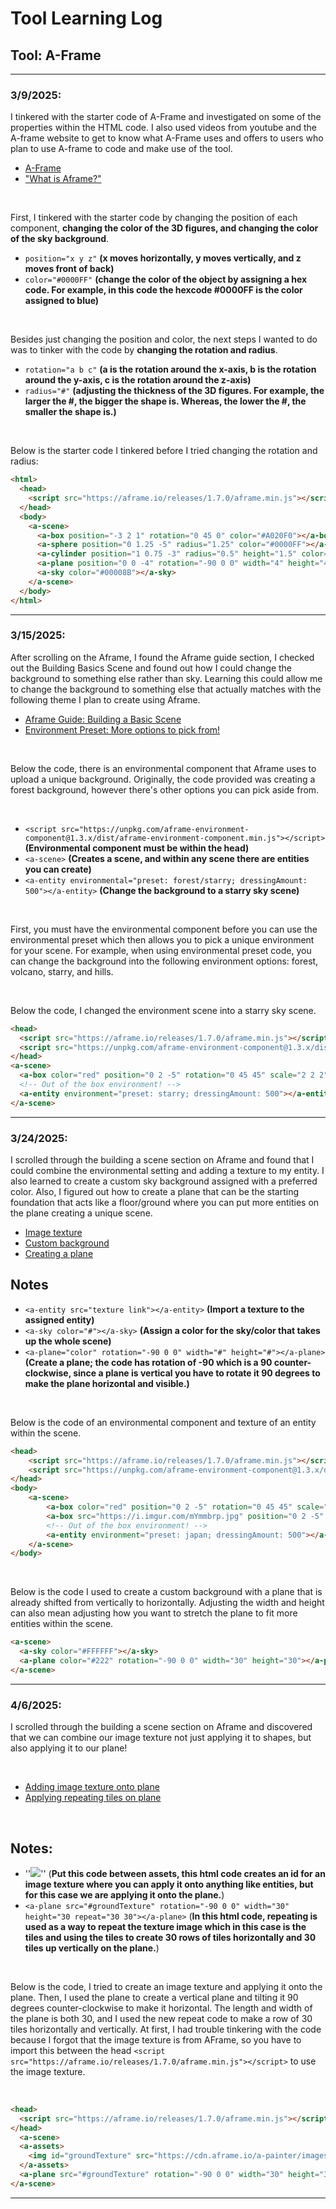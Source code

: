 # Tool Learning Log

## Tool: A-Frame

---

### 3/9/2025:
I tinkered with the starter code of A-Frame and investigated on some of the properties within the HTML code. I also used videos from youtube and the A-frame website to get to know what A-Frame uses and offers to users who plan to use A-frame to code and make use of the tool.

* [A-Frame](https://aframe.io/docs/1.7.0/introduction/)
* ["What is Aframe?"](https://www.youtube.com/watch?v=ktjMCanKNLk)

<br>

First, I tinkered with the starter code by changing the position of each component, **changing the color of the 3D figures, and changing the color of the sky background**.
  * ``position="x y z"`` **(x moves horizontally, y moves vertically, and z moves front of back)**
  * ``color="#0000FF"`` **(change the color of the object by assigning a hex code. For example, in this code the hexcode #0000FF is the color assigned to blue)**

<br>

Besides just changing the position and color, the next steps I wanted to do was to tinker with the code by **changing the rotation and radius**.
  * ``rotation="a b c"`` **(a is the rotation around the x-axis, b is the rotation around the y-axis, c is the rotation around the z-axis)**
  * ``radius="#"`` **(adjusting the thickness of the 3D figures. For example, the larger the #, the bigger the shape is. Whereas, the lower the #, the smaller the shape is.)**

<br>

Below is the starter code I tinkered before I tried changing the rotation and radius:

```HTML
<html>
  <head>
    <script src="https://aframe.io/releases/1.7.0/aframe.min.js"></script>
  </head>
  <body>
    <a-scene>
      <a-box position="-3 2 1" rotation="0 45 0" color="#A020F0"></a-box>
      <a-sphere position="0 1.25 -5" radius="1.25" color="#0000FF"></a-sphere>
      <a-cylinder position="1 0.75 -3" radius="0.5" height="1.5" color="#00FF00"></a-cylinder>
      <a-plane position="0 0 -4" rotation="-90 0 0" width="4" height="4" color="#7BC8A4"></a-plane>
      <a-sky color="#00008B"></a-sky>
    </a-scene>
  </body>
</html>
```
<hr>

### 3/15/2025:
After scrolling on the Aframe, I found the Aframe guide section, I checked out the Building Basics Scene and found out how I could change the background to something else rather than sky. Learning this could allow me to change the background to something else that actually matches with the following theme I plan to create using Aframe.

* [Aframe Guide: Building a Basic Scene](https://aframe.io/docs/1.7.0/guides/building-a-basic-scene.html)
* [Environment Preset: More options to pick from!](https://supermedium.com/aframe-environment-component/#)

<br>

Below the code, there is an environmental component that Aframe uses to upload a unique background. Originally, the code provided was creating a forest background, however there's other options you can pick aside from.

<br>

  * ``<script src="https://unpkg.com/aframe-environment-component@1.3.x/dist/aframe-environment-component.min.js"></script>`` **(Environmental component must be within the head)**
  * ``<a-scene>`` **(Creates a scene, and within any scene there are entities you can create)**
  * ``<a-entity environmental="preset: forest/starry; dressingAmount: 500"></a-entity>`` **(Change the background to a starry sky scene)**

<br>

First, you must have the environmental component before you can use the environmental preset which then allows you to pick a unique environment for your scene. For example, when using environmental preset code, you can change the background into the following environment options: forest, volcano, starry, and hills.

<br>

Below the code, I changed the environment scene into a starry sky scene.
```HTML
<head>
  <script src="https://aframe.io/releases/1.7.0/aframe.min.js"></script>
  <script src="https://unpkg.com/aframe-environment-component@1.3.x/dist/aframe-environment-component.min.js"></script>
</head>
<a-scene>
  <a-box color="red" position="0 2 -5" rotation="0 45 45" scale="2 2 2"></a-box>
  <!-- Out of the box environment! -->
  <a-entity environment="preset: starry; dressingAmount: 500"></a-entity>
</a-scene>
```
<hr>

### 3/24/2025:
I scrolled through the building a scene section on Aframe and found that I could combine the environmental setting and adding a texture to my entity. I also learned to create a custom sky background assigned with a preferred color. Also, I figured out how to create a plane that can be the starting foundation that acts like a floor/ground where you can put more entities on the plane creating a unique scene.

* [Image texture](https://aframe.io/docs/1.7.0/guides/building-a-basic-scene.html)
* [Custom background](https://aframe.io/docs/1.7.0/guides/building-a-basic-scene.html)
* [Creating a plane](https://aframe.io/docs/1.7.0/guides/building-a-basic-scene.html)

## Notes

* ``<a-entity src="texture link"></a-entity>`` **(Import a texture to the assigned entity)**
* ``<a-sky color="#"></a-sky>`` **(Assign a color for the sky/color that takes up the whole scene)**
* ``<a-plane="color" rotation="-90 0 0" width="#" height="#"></a-plane>`` **(Create a plane; the code has rotation of -90 which is a 90 counter-clockwise, since a plane is vertical you have to rotate it 90 degrees to make the plane horizontal and visible.)**

<br>

Below is the code of an environmental component and texture of an entity within the scene.

```HTML
<head>
    <script src="https://aframe.io/releases/1.7.0/aframe.min.js"></script>
    <script src="https://unpkg.com/aframe-environment-component@1.3.x/dist/aframe-environment-component.min.js"></script>
</head>
<body>
    <a-scene>
        <a-box color="red" position="0 2 -5" rotation="0 45 45" scale="2 2 2"></a-box>
        <a-box src="https://i.imgur.com/mYmmbrp.jpg" position="0 2 -5" rotation="0 45 45" scale="2 2 2"></a-box>
        <!-- Out of the box environment! -->
        <a-entity environment="preset: japan; dressingAmount: 500"></a-entity>
    </a-scene>
</body>
```

<br>

Below is the code I used to create a custom background with a plane that is already shifted from vertically to horizontally. Adjusting the width and height can also mean adjusting how you want to stretch the plane to fit more entities within the scene.

```HTML
<a-scene>
  <a-sky color="#FFFFFF"></a-sky>
  <a-plane color="#222" rotation="-90 0 0" width="30" height="30"></a-plane>
</a-scene>
```

<hr>

### 4/6/2025:
I scrolled through the building a scene section on Aframe and discovered that we can combine our image texture not just applying it to shapes, but also applying it to our plane!

<br>

* [Adding image texture onto plane](https://aframe.io/docs/1.7.0/guides/building-a-basic-scene.html)
* [Applying repeating tiles on plane](https://aframe.io/docs/1.7.0/guides/building-a-basic-scene.html)

<br>

## Notes:

* ''<img id="groundTexture" src="image-texture-link">'' (**Put this code between assets, this html code creates an id for an image texture where you can apply it onto anything like entities, but for this case we are applying it onto the plane.**)
* ``<a-plane src="#groundTexture" rotation="-90 0 0" width="30" height="30 repeat="30 30"></a-plane>`` (**In this html code, repeating is used as a way to repeat the texture image which in this case is the tiles and using the tiles to create 30 rows of tiles horizontally and 30 tiles up vertically on the plane.**)

<br>

Below is the code, I tried to create an image texture and applying it onto the plane. Then, I used the plane to create a vertical plane and tilting it 90 degrees counter-clockwise to make it horizontal. The length and width of the plane is both 30, and I used the new repeat code to make a row of 30 tiles horizontally and vertically. At first, I had trouble tinkering with the code because I forgot that the image texture is from AFrame, so you have to import this between the head ``<script src="https://aframe.io/releases/1.7.0/aframe.min.js"></script>`` to use the image texture.

<br>

```HTML
<head>
  <script src="https://aframe.io/releases/1.7.0/aframe.min.js"></script>
</head>
  <a-scene>
  <a-assets>
    <img id="groundTexture" src="https://cdn.aframe.io/a-painter/images/floor.jpg">
  </a-assets>
  <a-plane src="#groundTexture" rotation="-90 0 0" width="30" height="30 repeat="30 30"></a-plane>
</a-scene>
```

<hr>












<!--
* Links you used today (websites, videos, etc)
* Things you tried, progress you made, etc
* Challenges, a-ha moments, etc
* Questions you still have
* What you're going to try next
-->

